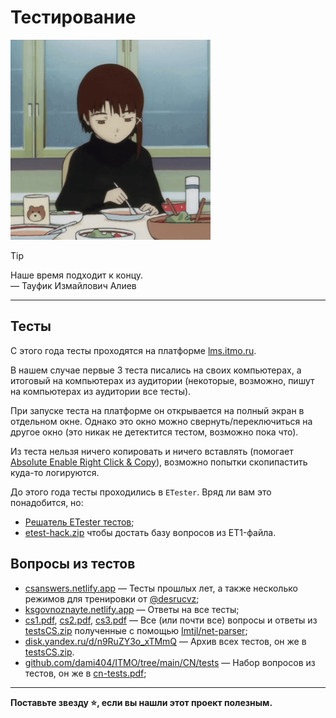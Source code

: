 # Тестирование

<img alt="lain-soup" src="https://github.com/maxbarsukov/itmo/blob/master/.docs/lain-soup.gif" height="320">

> [!TIP]
> Наше время подходит к концу. \
> — Тауфик Измайлович Алиев

---

## Тесты

С этого года тесты проходятся на платформе [lms.itmo.ru](https://lms.itmo.ru/).

В нашем случае первые 3 теста писались на своих компьютерах, а итоговый на компьютерах из аудитории (некоторые, возможно, пишут на компьютерах из аудитории все тесты).

При запуске теста на платформе он открывается на полный экран в отдельном окне. Однако это окно можно свернуть/переключиться на другое окно (это никак не детектится тестом, возможно пока что).

Из теста нельзя ничего копировать и ничего вставлять (помогает [Absolute Enable Right Click & Copy](https://chromewebstore.google.com/detail/absolute-enable-right-cli/jdocbkpgdakpekjlhemmfcncgdjeiika)), возможно попытки скопипастить куда-то логируются.

До этого года тесты проходились в `ETester`. Вряд ли вам это понадобится, но:

- [Решатель ETester тестов](https://github.com/RedGry/ITMO/tree/master/Computer%20networks/nms);
- [etest-hack.zip](https://disk.yandex.ru/d/l5Ac4Wn-htWunw) чтобы достать базу вопросов из ET1-файла.

## Вопросы из тестов

- [csanswers.netlify.app](https://csanswers.netlify.app/) — Тесты прошлых лет, а также несколько режимов для тренировки от [@desrucvz](https://t.me/desrucvz);
- [ksgovnoznayte.netlify.app](https://ksgovnoznayte.netlify.app/) — Ответы на все тесты;
- [cs1.pdf](./cs1.pdf), [cs2.pdf](./cs2.pdf), [cs3.pdf](./cs3.pdf) — Все (или почти все) вопросы и ответы из [testsCS.zip](./testsCS.zip) полученные с помощью [Imtjl/net-parser](https://github.com/Imtjl/net-parser/);
- [disk.yandex.ru/d/n9RuZY3o_xTMmQ](https://disk.yandex.ru/d/n9RuZY3o_xTMmQ) — Архив всех тестов, он же в [testsCS.zip](./testsCS.zip).
- [github.com/dami404/ITMO/tree/main/CN/tests](https://github.com/dami404/ITMO/tree/main/CN/tests) — Набор вопросов из тестов, он же в [cn-tests.pdf](./cn-tests.pdf);

---

**Поставьте звезду :star:, если вы нашли этот проект полезным.**
